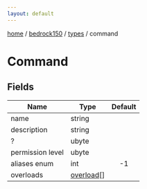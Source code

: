 ```yaml
---
layout: default
---
```


[home](/)  /  [bedrock150](/protocol/bedrock150)  /  [types](/protocol/bedrock150/types)  /  command

# Command

## Fields

Name | Type | Default
---|---|:---:
name | string | 
description | string | 
? | ubyte | 
permission level | ubyte | 
aliases enum | int | -1
overloads | [overload](/protocol/bedrock150/types/overload)[] | 

